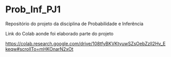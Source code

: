 # Prob_Inf_PJ1
Repositório do projeto da disciplina de Probabilidade e Inferência

Link do Colab aonde foi elaborado parte do projeto

https://colab.research.google.com/drive/108tfyBKVKtyuwSZsOebZzll2Hv_Ekeqw#scrollTo=mHKOnarN2xOt
